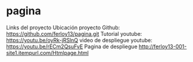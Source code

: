 # pagina

Links del proyecto
Ubicación proyecto Github:
	https://github.com/ferloy13/pagina.git
Tutorial youtube:
	https://youtu.be/oyRk-jRSlnQ
video de despliegue youtube:
https://youtu.be/rECm2QsuFvE
Pagina de despliegue
http://ferloy13-001-site1.itempurl.com/Htmlpage.html

